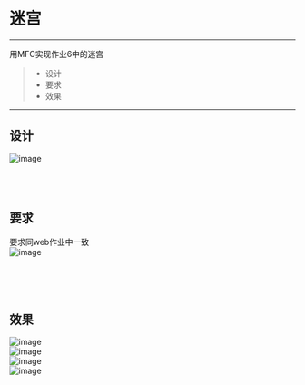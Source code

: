 # 迷宫
------

用MFC实现作业6中的迷宫
> * 设计
> * 要求
> * 效果

------
## 设计
![image](https://github.com/luguanxing/My-Games/blob/master/02-%E8%BF%B7%E5%AE%AB/pictures/maze.gif?raw=true)<br>
<br><br><br>

## 要求
要求同web作业中一致<br>
![image](https://github.com/luguanxing/Web-Projects/raw/master/Web2.0-homework/pictures/week06_1.png?raw=true)<br>

<br><br><br>
## 效果
![image](https://github.com/luguanxing/My-Games/blob/master/02-%E8%BF%B7%E5%AE%AB/pictures/0.jpg?raw=true)<br>
![image](https://github.com/luguanxing/My-Games/blob/master/02-%E8%BF%B7%E5%AE%AB/pictures/1.jpg?raw=true)<br>
![image](https://github.com/luguanxing/My-Games/blob/master/02-%E8%BF%B7%E5%AE%AB/pictures/2.jpg?raw=true)<br>
![image](https://github.com/luguanxing/My-Games/blob/master/02-%E8%BF%B7%E5%AE%AB/pictures/3.jpg?raw=true)<br>
